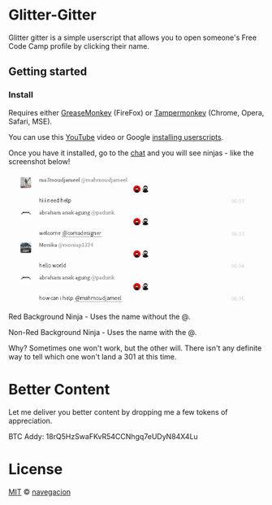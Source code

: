# Glitter-Gitter

Glitter gitter is a simple userscript that allows you to open someone's Free Code Camp profile by clicking their name.


## Getting started

### Install

Requires either [GreaseMonkey](https://addons.mozilla.org/en-US/firefox/addon/greasemonkey/) (FireFox) or [Tampermonkey](https://tampermonkey.net/) (Chrome, Opera, Safari, MSE).

You can use this [YouTube](https://www.youtube.com/watch?v=I1W2p6qLBUI) video or Google [installing userscripts](http://lmgtfy.com/?q=installing+userscripts).

Once you have it installed, go to the [chat](https://gitter.im/FreeCodeCamp/Help) and you will see ninjas - like the screenshot below!

![screenshot](preview.png)

Red Background Ninja - Uses the name without the @.

Non-Red Background Ninja - Uses the name with the @.

Why? Sometimes one won't work, but the other will. There isn't any definite way to tell which one won't land a 301 at this time.

# Better Content

Let me deliver you better content by dropping me a few tokens of appreciation.

BTC Addy: 18rQ5HzSwaFKvR54CCNhgq7eUDyN84X4Lu

# License

[MIT](https://opensource.org/licenses/GPL-3.0) © [navegacion](https://codepen.io/navegacion/)